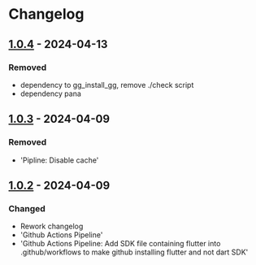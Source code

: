# Changelog

## [1.0.4] - 2024-04-13

### Removed

- dependency to gg\_install\_gg, remove ./check script
- dependency pana

## [1.0.3] - 2024-04-09

### Removed

- 'Pipline: Disable cache'

## [1.0.2] - 2024-04-09

### Changed

- Rework changelog
- 'Github Actions Pipeline'
- 'Github Actions Pipeline: Add SDK file containing flutter into .github/workflows to make github installing flutter and not dart SDK'

[1.0.4]: https://github.com/inlavigo/gg_fake_timer/compare/1.0.3...1.0.4
[1.0.3]: https://github.com/inlavigo/gg_fake_timer/compare/1.0.2...1.0.3
[1.0.2]: https://github.com/inlavigo/gg_fake_timer/tag/%tag
